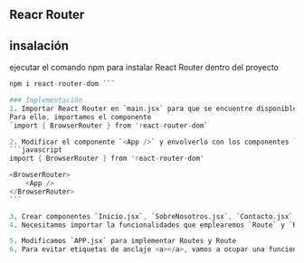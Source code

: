 ## Reacr Router 

## insalación 
ejecutar el comando npm para instalar React Router dentro del proyecto 
```` s
npm i react-router-dom ```

### Implementación
1. Importar React Router en `main.jsx` para que se encuentre disponible en cualquier parte de la aplicación.
Para ello, importamos el componente 
`import { BrowserRouter } from 'react-router-dom`

2. Modificar el componente `<App />` y envolverlo con los componentes `<BrowserRouter> </ BrowserRouter>` quedando de la siguiente manera:
```javascript
import { BrowserRouter } from 'react-router-dom'

<BrowserRouter>
    <App />
</BrowserRouter>
```

3. Crear componentes `Inicio.jsx`, `SobreNosotros.jsx`, `Contacto.jsx` 
4. Necesitamos importar la funcionalidades que emplearemos `Route` y `Routes` dentro del archivo `App.jsx`

5. Modificamos `APP.jsx` para implementar Routes y Route
6. Para evitar etiquetas de anclaje <a></a>, vamos a ocupar una funcionalidad de react router llamada `{link}`